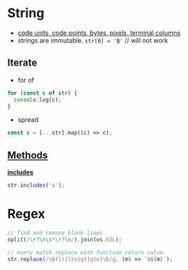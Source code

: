 # String

- [code units, code points, bytes, pixels, terminal columns](https://blog.bitsrc.io/how-big-is-a-string-ef2af3d222e6)
- strings are immutable. `str[0] = 'B'` // will not work

## Iterate

- for of

```js
for (const c of str) {
  console.log(c);
}
```

- spread

```js
const s = [...str].map((c) => c);
```

## [Methods](https://developer.mozilla.org/en-US/docs/Web/JavaScript/Reference/Global_Objects/String)

**[includes](https://developer.mozilla.org/en-US/docs/Web/JavaScript/Reference/Global_Objects/String/includes)**

```js
str.includes('s');
```

# Regex

```js
// find and remove blank lines
split(/\r?\n\s*\r?\n/).join(os.EOL);

// every match replace with function return value.
str.replace(/\b(lt|lte|gt|gte)\b/g, (m) => `$${m}`);
```
